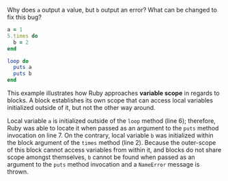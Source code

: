 Why does `a` output a value, but `b` output an error? What can be changed to fix this bug?
```Ruby
a = 1
5.times do
  b = 2
end

loop do
  puts a
  puts b
end
```
This example illustrates how Ruby approaches **variable scope** in regards to blocks. A block establishes its own scope that can access local variables initialized outside of it, but not the other way around.

Local variable `a` is initialized outside of the `loop` method (line 6); therefore, Ruby was able to locate it when passed as an argument to the `puts` method invocation on line 7. On the contrary, local variable `b` was initialized within the block argument of the `times` method (line 2). Because the outer-scope of this block cannot access variables from within it, and blocks do not share scope amongst themselves, `b` cannot be found when passed as an argument to the `puts` method invocation and a `NameError` message is thrown.